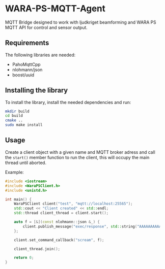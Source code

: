 # WARA-PS-MQTT-Agent

MQTT Bridge designed to work with ljudkriget beamforming and WARA PS MQTT API for control and sensor output.

## Requirements

The following libraries are needed:

- PahoMqttCpp
- nlohmann/json
- boost/uuid

## Installing the library

To install the library, install the needed dependencies and run:

```bash
mkdir build
cd build
cmake ..
sudo make install
```

## Usage

Create a client object with a given name and MQTT broker adress and call the `start()` member function to run the
client, this will occupy the main thread until aborted.

Example:

```cpp
#include <iostream>
#include <WaraPSClient.h>
#include <unistd.h>

int main() {
    WaraPSClient client("test", "mqtt://localhost:25565");
    std::cout << "Client created" << std::endl;
    std::thread client_thread = client.start();

    auto f = [&](const nlohmann::json &_) {
        client.publish_message("exec/response", std::string("AAAAAAAAAAA"));
    };

    client.set_command_callback("scream", f);

    client_thread.join();

    return 0;
}
```
